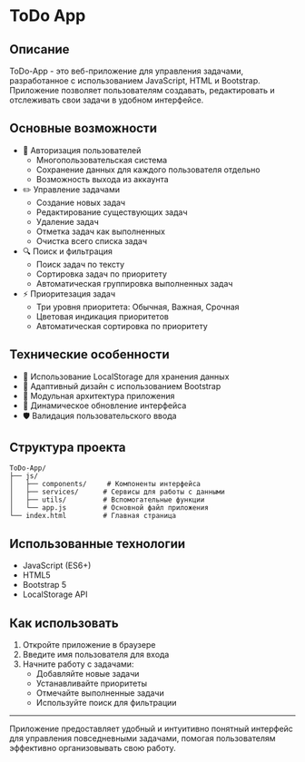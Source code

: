 # ToDo App

## Описание

ToDo-App - это веб-приложение для управления задачами, разработанное с использованием JavaScript, HTML и Bootstrap. Приложение позволяет пользователям создавать, редактировать и отслеживать свои задачи в удобном интерфейсе.

## Основные возможности

- 🔐 Авторизация пользователей
  - Многопользовательская система
  - Сохранение данных для каждого пользователя отдельно
  - Возможность выхода из аккаунта
- ✏️ Управление задачами
  - Создание новых задач
  - Редактирование существующих задач
  - Удаление задач
  - Отметка задач как выполненных
  - Очистка всего списка задач
- 🔍 Поиск и фильтрация
  - Поиск задач по тексту
  - Сортировка задач по приоритету
  - Автоматическая группировка выполненных задач
- ⚡ Приоритезация задач
  - Три уровня приоритета: Обычная, Важная, Срочная
  - Цветовая индикация приоритетов
  -   Автоматическая сортировка по приоритету

## Технические особенности

- 💾 Использование LocalStorage для хранения данных
- 📱 Адаптивный дизайн с использованием Bootstrap
- 🎨 Модульная архитектура приложения
- 🔄 Динамическое обновление интерфейса
- 🛡️ Валидация пользовательского ввода

## Структура проекта
    ToDo-App/  
    ├── js/   
    │   ├── components/     # Компоненты интерфейса  
    │   ├── services/      # Сервисы для работы с данными    
    │   ├── utils/         # Вспомогательные функции   
    │   └── app.js         # Основной файл приложения   
    └── index.html         # Главная страница    
 
## Использованные технологии
  - JavaScript (ES6+)
  - HTML5
  - Bootstrap 5
  - LocalStorage API
  
## Как использовать

1. Откройте приложение в браузере
2. Введите имя пользователя для входа
3. Начните работу с задачами:
   - Добавляйте новые задачи
   - Устанавливайте приоритеты
   - Отмечайте выполненные задачи
   - Используйте поиск для фильтрации
---
Приложение предоставляет удобный и интуитивно понятный интерфейс для управления повседневными задачами, помогая пользователям эффективно организовывать свою работу.